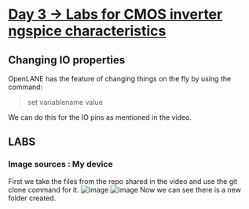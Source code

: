 # <ins> Day 3 -> Labs for CMOS inverter ngspice characteristics </ins>
## Changing IO properties

OpenLANE has the feature of changing things on the fly by using the command:
>set variablename value

We can do this for the IO pins as mentioned in the video.

## LABS
### Image sources : My device
First we take the files from the repo shared in the video and use the git clone command for it.
![image](https://github.com/user-attachments/assets/37f08c6e-8d48-45e4-b07f-333a8587e6ff)
![image](https://github.com/user-attachments/assets/35a1e79a-04ff-4c4c-9791-cfaf96c8ca76)
Now we can see there is a new folder created.







